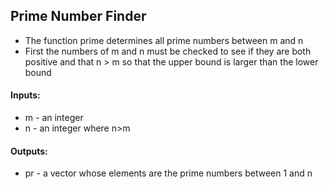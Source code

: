 ## Prime Number Finder
* The function prime determines all prime numbers between m and n
* First the numbers of m and n must be checked to see if they are both positive and that n > m so that the upper bound is larger than the lower bound
#### Inputs: 
* m - an integer
* n - an integer where n>m
#### Outputs:
* pr - a vector whose elements are the prime numbers between 1 and n
